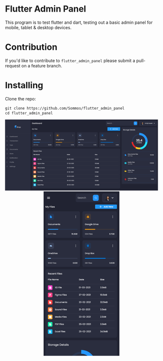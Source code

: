 # Flutter Admin Panel

This program is to test flutter and dart, testing out a basic admin panel for mobile, tablet & desktop devices.

# Contribution 

If you'd like to contribute to `flutter_admin_panel` please submit a pull-request on a feature branch.

# Installing

Clone the repo:

    git clone https://github.com/Sommos/flutter_admin_panel
    cd flutter_admin_panel

<p align="center">
    <img src="assets/images/admin_panel0.png" width="1181" />
    <img src="assets/images/admin_panel1.png" width="250" />
</p>